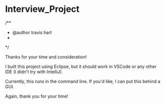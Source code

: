 # Interview_Project


/**
* @author travis hart
*
*/

Thanks for your time and consideration!

I built this project using Eclipse, but it should work in VSCode or any other IDE (I didn't try with IntelliJ).

Currently, this runs in the command line. If you'd like, I can put this behind a GUI.

Again, thank you for your time!
